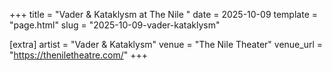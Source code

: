 +++
title = "Vader & Kataklysm at The Nile "
date = 2025-10-09
template = "page.html"
slug = "2025-10-09-vader-kataklysm"

[extra]
artist = "Vader & Kataklysm"
venue = "The Nile Theater"
venue_url = "https://theniletheatre.com/"
+++
